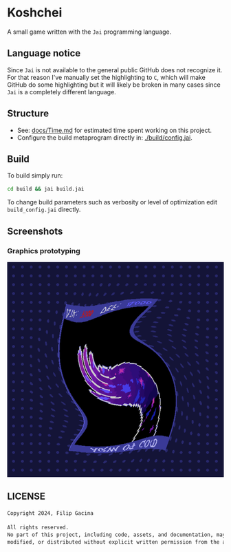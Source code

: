 # Koshchei
A small game written with the `Jai` programming language.

## Language notice
Since `Jai` is not available to the general public GitHub does not recognize it. For that reason 
I've manually set the highlighting to `C`, which will make GitHub do some highlighting but it 
will likely be broken in many cases since `Jai` is a completely different language.

## Structure
- See: [docs/Time.md](./docs/Time.md) for estimated time spent working on this project.
- Configure the build metaprogram directly in: [./build/config.jai](./build_config.jai).

## Build
To build simply run:
```cmd
cd build && jai build.jai
```

To change build parameters such as verbosity or level of optimization edit `build_config.jai`
directly.

## Screenshots

### Graphics prototyping
![Graphics prototyping](https://github.com/0xfeefee/Koshchei/blob/main/docs/screenshots/graphics_prototyping.PNG)


## LICENSE
```txt
Copyright 2024, Filip Gacina

All rights reserved.
No part of this project, including code, assets, and documentation, may be used, copied,
modified, or distributed without explicit written permission from the author.
```
